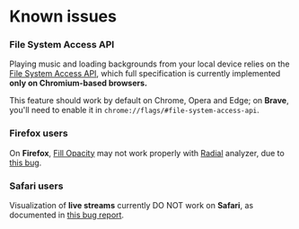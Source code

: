 # Known issues

### File System Access API

Playing music and loading backgrounds from your local device relies on the [File System Access API](https://caniuse.com/native-filesystem-api), which
full specification is currently implemented **only on Chromium-based browsers.**

This feature should work by default on Chrome, Opera and Edge; on **Brave**, you'll need to enable it in `chrome://flags/#file-system-access-api`.

### Firefox users

On **Firefox**, [Fill Opacity](users-manual.md#line-width-and-fill-opacity) may not work properly with [Radial](users-manual.md#switches) analyzer, due to [this bug](https://bugzilla.mozilla.org/show_bug.cgi?id=1164912).

### Safari users

Visualization of **live streams** currently DO NOT work on **Safari**, as documented in [this bug report](https://bugs.webkit.org/show_bug.cgi?id=195043).
